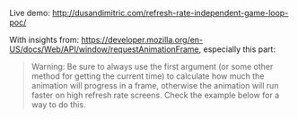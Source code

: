 Live demo: http://dusandimitric.com/refresh-rate-independent-game-loop-poc/

With insights from: https://developer.mozilla.org/en-US/docs/Web/API/window/requestAnimationFrame, especially this part:

> Warning: Be sure to always use the first argument (or some other method for
> getting the current time) to calculate how much the animation will progress
> in a frame, otherwise the animation will run faster on high refresh rate
> screens. Check the example below for a way to do this. 
